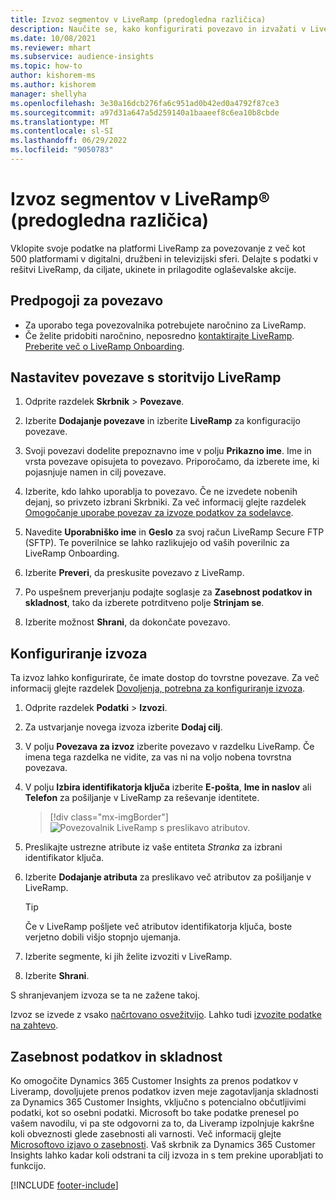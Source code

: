 ```yaml
---
title: Izvoz segmentov v LiveRamp (predogledna različica)
description: Naučite se, kako konfigurirati povezavo in izvažati v LiveRamp.
ms.date: 10/08/2021
ms.reviewer: mhart
ms.subservice: audience-insights
ms.topic: how-to
author: kishorem-ms
ms.author: kishorem
manager: shellyha
ms.openlocfilehash: 3e30a16dcb276fa6c951ad0b42ed0a4792f87ce3
ms.sourcegitcommit: a97d31a647a5d259140a1baaeef8c6ea10b8cbde
ms.translationtype: MT
ms.contentlocale: sl-SI
ms.lasthandoff: 06/29/2022
ms.locfileid: "9050783"
---
```

# <a name="export-segments-to-liverampreg-preview"></a>Izvoz segmentov v LiveRamp&reg; (predogledna različica)

Vklopite svoje podatke na platformi LiveRamp za povezovanje z več kot 500 platformami v digitalni, družbeni in televizijski sferi. Delajte s podatki v rešitvi LiveRamp, da ciljate, ukinete in prilagodite oglaševalske akcije.

## <a name="prerequisites-for-a-connection"></a>Predpogoji za povezavo

- Za uporabo tega povezovalnika potrebujete naročnino za LiveRamp.
- Če želite pridobiti naročnino, neposredno [kontaktirajte LiveRamp](https://liveramp.com/contact/). [Preberite več o LiveRamp Onboarding](https://liveramp.com/our-platform/data-onboarding/).

## <a name="set-up-connection-to-liveramp"></a>Nastavitev povezave s storitvijo LiveRamp

1. Odprite razdelek **Skrbnik** > **Povezave**.

1. Izberite **Dodajanje povezave** in izberite **LiveRamp** za konfiguracijo povezave.

1. Svoji povezavi dodelite prepoznavno ime v polju **Prikazno ime**. Ime in vrsta povezave opisujeta to povezavo. Priporočamo, da izberete ime, ki pojasnjuje namen in cilj povezave.

1. Izberite, kdo lahko uporablja to povezavo. Če ne izvedete nobenih dejanj, so privzeto izbrani Skrbniki. Za več informacij glejte razdelek [Omogočanje uporabe povezav za izvoze podatkov za sodelavce](connections.md#allow-contributors-to-use-a-connection-for-exports).

1. Navedite **Uporabniško ime** in **Geslo** za svoj račun LiveRamp Secure FTP (SFTP).
Te poverilnice se lahko razlikujejo od vaših poverilnic za LiveRamp Onboarding.

1. Izberite **Preveri**, da preskusite povezavo z LiveRamp.

1. Po uspešnem preverjanju podajte soglasje za **Zasebnost podatkov in skladnost**, tako da izberete potrditveno polje **Strinjam se**.

1. Izberite možnost **Shrani**, da dokončate povezavo.

## <a name="configure-an-export"></a>Konfiguriranje izvoza

Ta izvoz lahko konfigurirate, če imate dostop do tovrstne povezave. Za več informacij glejte razdelek [Dovoljenja, potrebna za konfiguriranje izvoza](export-destinations.md#set-up-a-new-export).

1. Odprite razdelek **Podatki** > **Izvozi**.

1. Za ustvarjanje novega izvoza izberite **Dodaj cilj**.

1. V polju **Povezava za izvoz** izberite povezavo v razdelku LiveRamp. Če imena tega razdelka ne vidite, za vas ni na voljo nobena tovrstna povezava.

1. V polju **Izbira identifikatorja ključa** izberite **E-pošta**, **Ime in naslov** ali **Telefon** za pošiljanje v LiveRamp za reševanje identitete.
   > [!div class="mx-imgBorder"]
   > ![Povezovalnik LiveRamp s preslikavo atributov.](media/export-liveramp-segments.png "Povezovalnik LiveRamp s preslikavo atributov")

1. Preslikajte ustrezne atribute iz vaše entiteta *Stranka* za izbrani identifikator ključa.

1. Izberite **Dodajanje atributa** za preslikavo več atributov za pošiljanje v LiveRamp.

   > [!TIP]
   > Če v LiveRamp pošljete več atributov identifikatorja ključa, boste verjetno dobili višjo stopnjo ujemanja.

1. Izberite segmente, ki jih želite izvoziti v LiveRamp.

1. Izberite **Shrani**.

S shranjevanjem izvoza se ta ne zažene takoj.

Izvoz se izvede z vsako [načrtovano osvežitvijo](system.md#schedule-tab). Lahko tudi [izvozite podatke na zahtevo](export-destinations.md#run-exports-on-demand). 


## <a name="data-privacy-and-compliance"></a>Zasebnost podatkov in skladnost

Ko omogočite Dynamics 365 Customer Insights za prenos podatkov v Liveramp, dovoljujete prenos podatkov izven meje zagotavljanja skladnosti za Dynamics 365 Customer Insights, vključno s potencialno občutljivimi podatki, kot so osebni podatki. Microsoft bo take podatke prenesel po vašem navodilu, vi pa ste odgovorni za to, da Liveramp izpolnjuje kakršne koli obveznosti glede zasebnosti ali varnosti. Več informacij glejte [Microsoftovo izjavo o zasebnosti](https://go.microsoft.com/fwlink/?linkid=396732).
Vaš skrbnik za Dynamics 365 Customer Insights lahko kadar koli odstrani ta cilj izvoza in s tem prekine uporabljati to funkcijo.

[!INCLUDE [footer-include](includes/footer-banner.md)]
